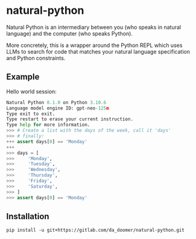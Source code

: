 # natural-python

Natural Python is an intermediary between you (who speaks in natural language)
and the computer (who speaks Python).

More concretely, this is a wrapper around the Python REPL which uses LLMs to search for code that matches your natural language specification and Python constraints.

## Example

Hello world session:

```python
Natural Python 0.1.0 on Python 3.10.6
Language model engine ID: gpt-neo-125m
Type exit to exit.
Type restart to erase your current instruction.
Type help for more information.
>>> # Create a list with the days of the week, call it 'days'
>>> # finally:
+++ assert days[0] == 'Monday'
+++
>>> days = [
>>>     'Monday',
>>>     'Tuesday',
>>>     'Wednesday',
>>>     'Thursday',
>>>     'Friday',
>>>     'Saturday',
>>> ]
>>> assert days[0] == 'Monday'
```

## Installation

`pip install -u git+https://gitlab.com/da_doomer/natural-python.git`
